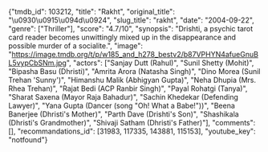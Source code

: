 {"tmdb_id": 103212, "title": "Rakht", "original_title": "\u0930\u0915\u094d\u0924", "slug_title": "rakht", "date": "2004-09-22", "genre": ["Thriller"], "score": "4.7/10", "synopsis": "Drishti, a psychic tarot card reader becomes unwittingly mixed up in the disappearance and possible murder of a socialite.", "image": "https://image.tmdb.org/t/p/w185_and_h278_bestv2/b87VPHYN4afueGnuBL5vypCbSNm.jpg", "actors": ["Sanjay Dutt (Rahul)", "Sunil Shetty (Mohit)", "Bipasha Basu (Dhristi)", "Amrita Arora (Natasha Singh)", "Dino Morea (Sunil Trehan 'Sunny')", "Himanshu Malik (Abhigyan Gupta)", "Neha Dhupia (Mrs. Rhea Trehan)", "Rajat Bedi (ACP Ranbir Singh)", "Payal Rohatgi (Tanya)", "Sharat Saxena (Mayor Raja Bahadur)", "Sachin Khedekar (Defending Lawyer)", "Yana Gupta (Dancer (song \"Oh! What a Babe!\"))", "Beena Banerjee (Dhristi's Mother)", "Parth Dave (Drishti's Son)", "Shashikala (Dhristi's Grandmother)", "Shivaji Satham (Dhristi's Father)"], "comments": [], "recommandations_id": [31983, 117335, 143881, 115153], "youtube_key": "notfound"}